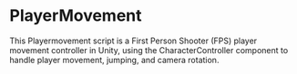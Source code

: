# PlayerMovement
This Playermovement script is a First Person Shooter (FPS) player movement controller in Unity, using the CharacterController component to handle player movement, jumping, and camera rotation.

